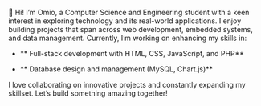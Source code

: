 👋 Hi! I’m Omio, a Computer Science and Engineering student with a keen interest in exploring technology and its real-world applications. I enjoy building projects that span across web development, embedded systems, and data management. 
Currently, I’m working on enhancing my skills in:

+ ** Full-stack development with HTML, CSS, JavaScript, and PHP**

+ ** Database design and management (MySQL, Chart.js)**

I love collaborating on innovative projects and constantly expanding my skillset. Let’s build something amazing together!
